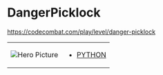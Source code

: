 # DangerPicklock 

https://codecombat.com/play/level/danger-picklock
<table>
<tr>
<td>

![Hero Picture](hero.png?raw=true "Hero Picture")

</td>
<td>
<ul>
<li>

[PYTHON](DangerPicklock.py)

</li>
</td>
</tr>
<table>